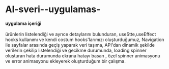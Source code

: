 # Al-sveri--uygulamas-
**uygulama içeriği**<br><br>
ürünlerin listelendiği ve ayrıce detaylarını bulunduran,
useStte,useEffect hooks kullanımı ve kendi costum hooks'larımızı oluşturduğumuz,
Navigation ile sayfalar arasında geçiş yaparak veri taşıma,
API'dan dinamik şekilde verilerin çekilip listelendiği ve gecikme durumunda,
loading spinner oluşturan hata durumunda ekrana hatayı basan ,
 özel spinner animasyonu ve error animasyonu ekleyerek oluşturduğum bir çalışma.
